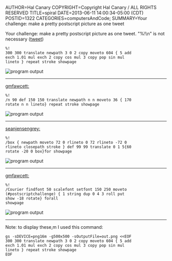 AUTHOR=Hal Canary
COPYRIGHT=Copyright Hal Canary / ALL RIGHTS RESERVED
TITLE=spiral
DATE=2013-06-11 14:00:34-05:00 (CDT)
POSTID=1322
CATEGORIES=computersAndCode;
SUMMARY=Your challenge: make a pretty postscript picture as one tweet

Your challenge: make a pretty postscript picture as one tweet.  "%!\n"  is not necessary
([tweet](https://twitter.com/halcanary/status/344530170532741120))

    %!
    300 300 translate newpath 3 0 2 copy moveto 604 { 5 add
    exch 1.01 mul exch 2 copy cos mul 3 copy pop sin mul
    lineto } repeat stroke showpage

![program output](https://halcanary.org/images/postscriptChallenge_spiral.png)

* * *

[gmfawcett:](https://twitter.com/gmfawcett/status/344891033202614272)

    %!
    /n 90 def 150 150 translate newpath n n moveto 36 { 170
    rotate n n lineto} repeat stroke showpage

![program output](https://halcanary.org/images/postscriptChallenge_spirograph.png)

* * *

[seanjensengrey:](https://twitter.com/seanjensengrey/status/344825151264808961)

    %!
    /box { newpath moveto 72 0 rlineto 0 72 rlineto -72 0
    rlineto closepath stroke } def 99 99 translate 0 1 5{60
    rotate -20 0 box}for showpage

![program output](https://halcanary.org/images/postscriptChallenge_sixBoxes.png)

* * *

[gmfawcett:](https://twitter.com/gmfawcett/status/344986403962253312)

    %!
    /Courier findfont 50 scalefont setfont 150 250 moveto
    (#postscriptchallenge) { 1 string dup 0 4 3 roll put
    show -18 rotate} forall
    showpage

![program output](https://halcanary.org/images/postscriptChallenge_words.png)

* * *

Note: to display these,m I used this command:

    gs -sDEVICE=png16m -g500x500 -sOutputFile=out.png <<EOF
    300 300 translate newpath 3 0 2 copy moveto 604 { 5 add
    exch 1.01 mul exch 2 copy cos mul 3 copy pop sin mul
    lineto } repeat stroke showpage
    EOF
